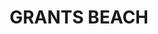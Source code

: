 ---
lastmod: '2025-04-06T06:05:20+00:00'
latitude: -31.583037
layout: suburb
longitude: 152.820899
postcode: '2445'
state: NSW
title: GRANTS BEACH
url: /nsw/grants-beach/
---